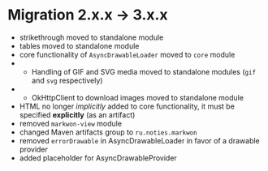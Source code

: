 # Migration 2.x.x -> 3.x.x

<LegacyWarning />

* strikethrough moved to standalone module
* tables moved to standalone module
* core functionality of `AsyncDrawableLoader` moved to `core` module
* * Handling of GIF and SVG media moved to standalone modules (`gif` and `svg` respectively)
* * OkHttpClient to download images moved to standalone module
* HTML no longer _implicitly_ added to core functionality, it must be specified __explicitly__ (as an artifact)
* removed `markwon-view` module
* changed Maven artifacts group to `ru.noties.markwon`
* removed `errorDrawable` in AsyncDrawableLoader in favor of a drawable provider
* added placeholder for AsyncDrawableProvider